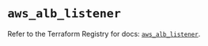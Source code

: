 # `aws_alb_listener`

Refer to the Terraform Registry for docs: [`aws_alb_listener`](https://registry.terraform.io/providers/hashicorp/aws/5.53.0/docs/resources/alb_listener).
